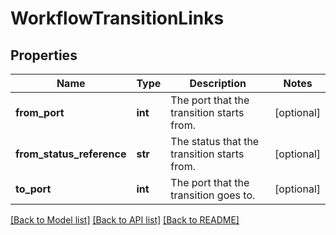 # WorkflowTransitionLinks

## Properties
Name | Type | Description | Notes
------------ | ------------- | ------------- | -------------
**from_port** | **int** | The port that the transition starts from. | [optional] 
**from_status_reference** | **str** | The status that the transition starts from. | [optional] 
**to_port** | **int** | The port that the transition goes to. | [optional] 

[[Back to Model list]](../README.md#documentation-for-models) [[Back to API list]](../README.md#documentation-for-api-endpoints) [[Back to README]](../README.md)

